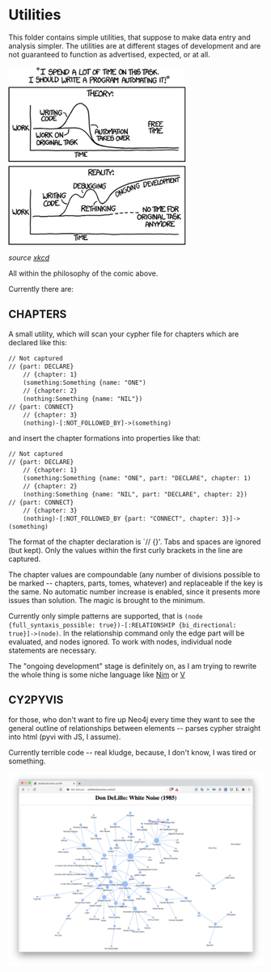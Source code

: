# Utilities

This folder contains simple utilities, that suppose to make data entry and analysis simpler. The utilities are at different stages of development and are not guaranteed to function as advertised, expected, or at all.

![](../media/automation_2x.jpg)

_source [xkcd](https://xkcd.com/1319/)_

All within the philosophy of the comic above.

Currently there are:

## CHAPTERS

A small utility, which will scan your cypher file for chapters which are declared like this:

```
// Not captured
// {part: DECLARE}
    // {chapter: 1}
    (something:Something {name: "ONE")
    // {chapter: 2}
    (nothing:Something {name: "NIL"})
// {part: CONNECT}
    // {chapter: 3}
    (nothing)-[:NOT_FOLLOWED_BY]->(something)
```

and insert the chapter formations into properties like that:

```
// Not captured
// {part: DECLARE}
    // {chapter: 1}
    (something:Something {name: "ONE", part: "DECLARE", chapter: 1)
    // {chapter: 2}
    (nothing:Something {name: "NIL", part: "DECLARE", chapter: 2})
// {part: CONNECT}
    // {chapter: 3}
    (nothing)-[:NOT_FOLLOWED_BY {part: "CONNECT", chapter: 3}]->(something)
```

The format of the chapter declaration is `// {}'. Tabs and spaces are ignored (but kept). Only the values within the first curly brackets in the line are captured.

The chapter values are compoundable (any number of divisions possible to be marked -- chapters, parts, tomes, whatever) and replaceable if the key is the same. No automatic number increase is enabled, since it presents more issues than solution. The magic is brought to the minimum.

Currently only simple patterns are supported, that is `(node {full_syntaxis_possible: true})-[:RELATIONSHIP {bi_directional: true}]->(node)`. In the relationship command only the edge part will be evaluated, and nodes ignored. To work with nodes, individual node statements are necessary.

The "ongoing development" stage is definitely on, as I am trying to rewrite the whole thing is some niche language like [Nim](https://nim-lang.org/) or [V](https://vlang.io/)

## CY2PYVIS

for those, who don't want to fire up Neo4j every time they want to see the general outline of relationships between elements -- parses cypher straight into html (pyvi with JS, I assume).

Currently terrible code -- real kludge, because, I don't know, I was tired or something.

![](../media/pyvi_white_noise.png)
